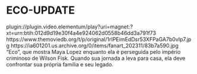 # ECO-UPDATE


<item>
<title>[COLOR silver][B] ECO- 1º TEMPORADA [/COLOR][/B][COLOR yellow]  FULL HD  [B][/COLOR][/B]</title>
<link>plugin://plugin.video.elementum/play?uri=magnet:?xt=urn:btih:012d9d19e30f4a4e924062d0558b46dd3a791f73</link>
<thumbnail>https://www.themoviedb.org/t/p/original/1rIPEimEdDsr53XFPaGA7b0vlp7.jpg</thumbnail>
<fanart>https://ia601201.us.archive.org/0/items/fanart_202311/83b7a590.jpg</fanart>
<info> “Eco”, que mostra Maya Lopez enquanto ela é perseguida pelo império criminoso de Wilson Fisk. Quando sua jornada a leva para casa, ela deve confrontar sua própria família e seu legado.</info>
</item>
